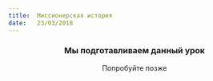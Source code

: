 ```yaml
---
title:  Миссионерская история
date:   23/03/2018
---
```


### <center>Мы подготавливаем данный урок</center>
<center>Попробуйте позже</center>